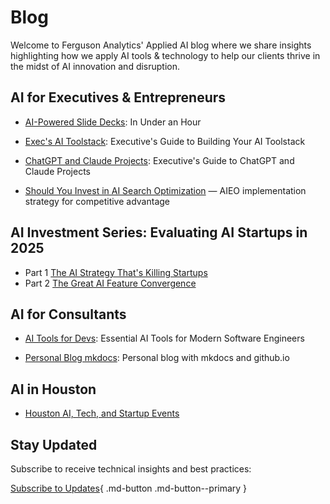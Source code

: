 # Blog

Welcome to Ferguson Analytics' Applied AI blog where we share insights highlighting how we apply AI tools & technology to help our clients thrive in the midst of AI innovation and disruption.

## AI for Executives & Entrepreneurs

- [AI-Powered Slide Decks](./posts/ai-slides-guide.md): In Under an Hour

- [Exec's AI Toolstack](./posts/exec-ai-tools-guide.md): Executive's Guide to Building Your AI Toolstack

- [ChatGPT and Claude Projects](./posts/chatgpt-claude-projects.md): Executive's Guide to ChatGPT and Claude Projects

- [Should You Invest in AI Search Optimization](./posts/aieo-search-guide.md) — AIEO implementation strategy for competitive advantage

## AI Investment Series: Evaluating AI Startups in 2025

- Part 1 [The AI Strategy That's Killing Startups](./posts/ai-models-startups.md) 
- Part 2 [The Great AI Feature Convergence](./posts/ai-feature-convergence.md)

## AI for Consultants

- [AI Tools for Devs](./posts/dev-ai-tools-guide.md): Essential AI Tools for Modern Software Engineers

- [Personal Blog mkdocs](./posts/mkdocs-blog-guide.md): Personal blog with mkdocs and github.io

## AI in Houston

- [Houston AI, Tech, and Startup Events](./posts/houston-ai-events.md) 

## Stay Updated

Subscribe to receive technical insights and best practices:

[Subscribe to Updates](https://ksferguson.kit.com/4e9ab54dc9){ .md-button .md-button--primary }
